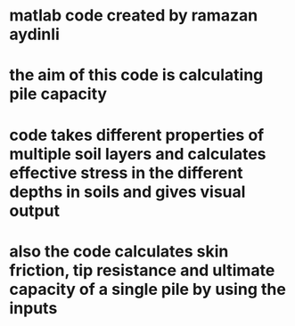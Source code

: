 # matlab code created by ramazan aydinli
# the aim of this code is calculating pile capacity
# code takes different properties of multiple soil layers and calculates effective stress in the different depths in soils and gives visual output
# also the code calculates skin friction, tip resistance and ultimate capacity of a single pile by using the inputs

